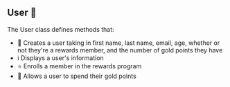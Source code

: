 ## User 🧑

The User class defines methods that:
- 🧑 Creates a user taking in first name, last name, email, age, whether or not they're a rewards member, and the number of gold points they have
- ℹ️ Displays a user's information
- ⭐ Enrolls a member in the rewards program
- 💛 Allows a user to spend their gold points 
